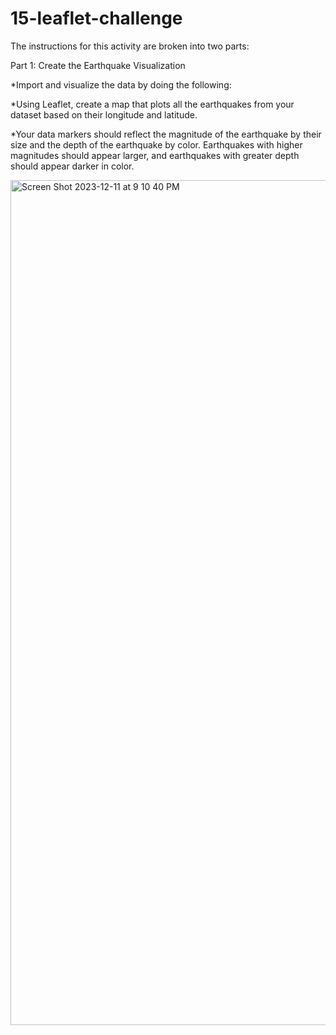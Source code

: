 # 15-leaflet-challenge


The instructions for this activity are broken into two parts:

Part 1: Create the Earthquake Visualization

*Import and visualize the data by doing the following:

*Using Leaflet, create a map that plots all the earthquakes from your dataset based on their longitude and latitude.

*Your data markers should reflect the magnitude of the earthquake by their size and the depth of the earthquake by color. Earthquakes with higher magnitudes should appear larger, and earthquakes with greater depth should appear darker in color.

<img width="1352" alt="Screen Shot 2023-12-11 at 9 10 40 PM" src="https://github.com/sambarbeyy/15-leaflet-challenge/assets/135924263/563acf7b-b0c3-4a48-9f99-0a57842440aa">
